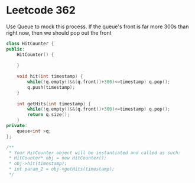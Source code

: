 # Leetcode 362
 
 Use Queue to mock this process. If the queue's front is far more 300s than right now, then we should pop out the front
```cpp
class HitCounter {
public:
    HitCounter() {
        
    }
    
    void hit(int timestamp) {
        while(!q.empty()&&(q.front()+300)<=timestamp) q.pop();
        q.push(timestamp);
    }
    
    int getHits(int timestamp) {
        while(!q.empty()&&(q.front()+300)<=timestamp) q.pop();
        return q.size();
    }
private:
    queue<int >q;
};

/**
 * Your HitCounter object will be instantiated and called as such:
 * HitCounter* obj = new HitCounter();
 * obj->hit(timestamp);
 * int param_2 = obj->getHits(timestamp);
 */
```
